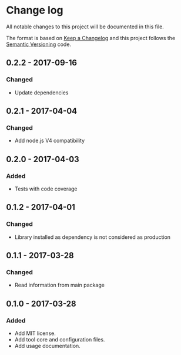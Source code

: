 # Change log
All notable changes to this project will be documented in this file.

The format is based on [Keep a Changelog](http://keepachangelog.com) and this project follows the [Semantic Versioning](http://semver.org) code.

## 0.2.2 - 2017-09-16
### Changed
- Update dependencies

## 0.2.1 - 2017-04-04
### Changed
- Add node.js V4 compatibility

## 0.2.0 - 2017-04-03
### Added
- Tests with code coverage

## 0.1.2 - 2017-04-01
### Changed
- Library installed as dependency is not considered as production

## 0.1.1 - 2017-03-28
### Changed
- Read information from main package

## 0.1.0 - 2017-03-28
### Added
- Add MIT license.
- Add tool core and configuration files.
- Add usage documentation.
